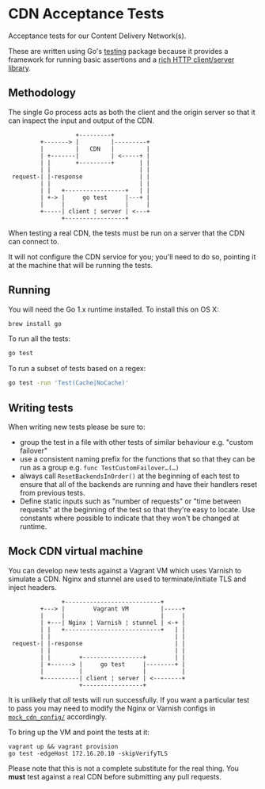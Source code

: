 # CDN Acceptance Tests

Acceptance tests for our Content Delivery Network(s).

These are written using Go's [testing][testing] package because it provides
a framework for running basic assertions and a [rich HTTP client/server
library][net/http].

[testing]: http://golang.org/pkg/testing/
[net/http]: http://golang.org/pkg/net/http/

## Methodology

The single Go process acts as both the client and the origin server so that
it can inspect the input and output of the CDN.
```
                   +---------+
         +-------> |         |---------+
         |         |   CDN   |         |
         | +-------|         | <-----+ |
         | |       +---------+       | |
         | |                         | |
 request-| |-response                | |
         | |                         | |
         | |   +-----------------+   | |
         | +-> |     go test     |---+ |
         |     |                 |     |
         +-----| client ¦ server | <---+
               +-----------------+
```

When testing a real CDN, the tests must be run on a server that the CDN can
connect to.

It will not configure the CDN service for you; you'll need to do so,
pointing it at the machine that will be running the tests.

## Running

You will need the Go 1.x runtime installed. To install this on OS X:
```sh
brew install go
```

To run all the tests:
```sh
go test
```

To run a subset of tests based on a regex:
```sh
go test -run 'Test(Cache|NoCache)'
```

## Writing tests

When writing new tests please be sure to:

- group the test in a file with other tests of similar behaviour e.g.
  "custom failover"
- use a consistent naming prefix for the functions that so that they can be
  run as a group e.g. `func TestCustomFailover…(…)`
- always call `ResetBackendsInOrder()` at the beginning of each test to
  ensure that all of the backends are running and have their handlers reset
  from previous tests.
- Define static inputs such as "number of requests" or "time between
  requests" at the beginning of the test so that they're easy to locate. Use
  constants where possible to indicate that they won't be changed at
  runtime.

## Mock CDN virtual machine

You can develop new tests against a Vagrant VM which uses Varnish to
simulate a CDN. Nginx and stunnel are used to terminate/initiate TLS and
inject headers.
```
               +---------------------------+
         +---> |        Vagrant VM         |-----+
         |     |                           |     |
         | +---| Nginx ¦ Varnish ¦ stunnel | <-+ |
         | |   +---------------------------+   | |
         | |                                   | |
 request-| |-response                          | |
         | |                                   | |
         | |        +-----------------+        | |
         | +------> |     go test     |--------+ |
         |          |                 |          |
         +----------| client ¦ server | <--------+
                    +-----------------+
```

It is unlikely that *all* tests will run successfully. If you want a
particular test to pass you may need to modify the Nginx or Varnish configs
in [`mock_cdn_config/`](/mock_cdn_config) accordingly.

To bring up the VM and point the tests at it:
```
vagrant up && vagrant provision
go test -edgeHost 172.16.20.10 -skipVerifyTLS
```

Please note that this is not a complete substitute for the real thing. You
**must** test against a real CDN before submitting any pull requests.
